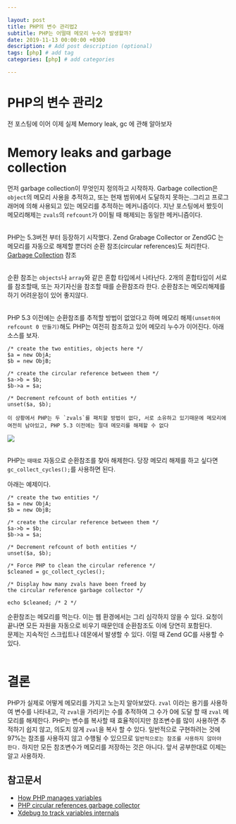 ```yaml
---

layout: post
title: PHP의 변수 관리법2
subtitle: PHP는 어떨때 메모리 누수가 발생할까?
date: 2019-11-13 00:00:00 +0300
description: # Add post description (optional)
tags: [php] # add tag
categories: [php] # add categories

---
```

# PHP의 변수 관리2

전 포스팅에 이어 이제 실제 Memory leak, gc 에 관해 알아보자

# Memory leaks and garbage collection
먼저 garbage collection이 무엇인지 정의하고 시작하자. Garbage collection은 `object`의 메모리 사용을 추적하고, 또는 현재 범위에서 도달하지 못하는..그리고 프로그래머에 의해 사용되고 있는 메모리를 추적하는 메커니즘이다. 지난 포스팅에서 봤듯이 메모리해제는 `zvals`의 `refcount`가 0이될 때 해제되는 동일한 메커니즘이다.<br><br>

PHP는 5.3버전 부터 등장하기 시작했다. Zend Grabage Collector or ZendGC 는 메모리를 자동으로 해제할 뿐더러 순환 참조(circular references)도 처리한다. [Garbage Collection](https://www.php.net/gc) 참조<br><br>

순환 참조는 `objects`나 `array`와 같은 혼합 타입에서 나타난다. 2개의 혼합타입이 서로를 참조할때, 또는 자기자신을 참조할 때를 순환참조라 한다. 순환참조는 메모리해제를 하기 어려운점이 있어 좋지않다.<br><br>

PHP 5.3 이전에는 순환참조를 추적할 방법이 없었다고 하며 메모리 해제`(unset하여 refcount 0 만들기)`해도 PHP는 여전히 참조하고 있어 메모리 누수가 이어진다. 아래 소스를 보자.<br>
```
/* create the two entities, objects here */
$a = new ObjA;
$b = new ObjB;

/* create the circular reference between them */
$a->b = $b;
$b->a = $a;

/* Decrement refcount of both entities */
unset($a, $b);

이 상황에서 PHP는 두 `zvals`를 패치할 방법이 없다, 서로 소유하고 있기때문에 메모리에 여전히 남아있고, PHP 5.3 이전에는 절대 메모리를 해제할 수 없다
```

![](https://papion93.github.io/img/pauli_variables11_custom_0.png)<br><br>

PHP는 `때때로` 자동으로 순환참조를 찾아 해제한다. 당장 메모리 해제를 하고 싶다면 `gc_collect_cycles();`를 사용하면 된다.<br>

아래는 예제이다.<br>

```
/* create the two entities */
$a = new ObjA;
$b = new ObjB;

/* create the circular reference between them */
$a->b = $b;
$b->a = $a;

/* Decrement refcount of both entities */
unset($a, $b);

/* Force PHP to clean the circular reference */
$cleaned = gc_collect_cycles();

/* Display how many zvals have been freed by
the circular reference garbage collector */

echo $cleaned; /* 2 */
```

순환참조는 메모리를 먹는다. 이는 웹 환경에서는 그리 심각하지 않을 수 있다. 요청이 끝나면 모든 자원을 자동으로 비우기 때문인데 순환참조도 이에 당연히 포함된다.<br>
문제는 지속적인 스크립트나 데몬에서 발생할 수 있다. 이럴 때 Zend GC를 사용할 수 있다.<br><br>

# 결론

PHP가 실제로 어떻게 메모리를 가지고 노는지 알아보았다.
`zval` 이라는 용기를 사용하여 변수를 나타내고, 각 `zval`을 가리키는 수를 추적하여 그 수가 0에 도달 할 때 `zval` 메모리를 해제한다.
PHP는 변수를 복사할 때 효율적이지만 참조변수를 많이 사용하면 추적하기 쉽지 않고, 의도치 않게 `zval`을 복사 할 수 있다. 일반적으로 구현하려는 것에 97%는 참조를 사용하지 않고 수행될 수 있으므로 `일반적으로는 참조를 사용하지 않아야 한다.` 하지만 모든 참조변수가 메모리를 저장하는 것은 아니다. 앞서 공부한대로 이제는 알고 사용하자.


## 참고문서
- [How PHP manages variables](https://entwickler.de/webandphp/how-php-manages-variables-125644.html)
- [PHP circular references garbage collector](https://www.php.net/gc)
- [Xdebug to track variables internals](https://xdebug.org/)
